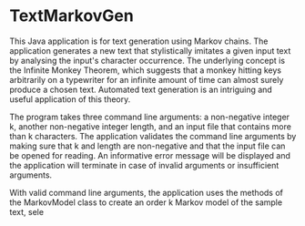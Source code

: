 # TextMarkovGen
This Java application is for text generation using Markov chains. The application generates a new text that stylistically imitates a given input text by analysing the input's character occurrence. The underlying concept is the Infinite Monkey Theorem, which suggests that a monkey hitting keys arbitrarily on a typewriter for an infinite amount of time can almost surely produce a chosen text. Automated text generation is an intriguing and useful application of this theory.

The program takes three command line arguments: a non-negative integer k, another non-negative integer length, and an input file that contains more than k characters. The application validates the command line arguments by making sure that k and length are non-negative and that the input file can be opened for reading. An informative error message will be displayed and the application will terminate in case of invalid arguments or insufficient arguments.

With valid command line arguments, the application uses the methods of the MarkovModel class to create an order k Markov model of the sample text, sele